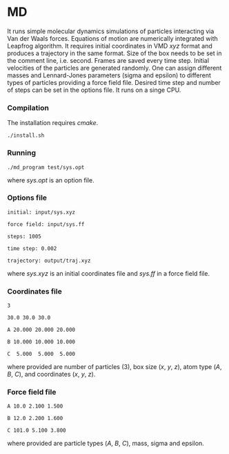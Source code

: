 # MD

It runs simple molecular dynamics simulations 
of particles interacting via Van der Waals forces. 
Equations of motion are numerically integrated with Leapfrog algorithm. 
It requires initial coordinates in VMD *xyz* format
and produces a trajectory in the same format. 
Size of the box needs to be set in the comment line, i.e. second. 
Frames are saved every time step. 
Initial velocities of the particles are generated randomly. 
One can assign different masses and Lennard-Jones parameters (sigma and epsilon) 
to different types of particles providing a force field file. 
Desired time step and number of steps can be set in the options file. 
It runs on a singe CPU. 

### Compilation

The installation requires *cmake*. 

```
./install.sh
```

### Running

```
./md_program test/sys.opt
```

where *sys.opt* is an option file.

### Options file

```
initial: input/sys.xyz 

force field: input/sys.ff

steps: 1005

time step: 0.002

trajectory: output/traj.xyz
```

where *sys.xyz* is an initial coordinates file and *sys.ff* in a force field file.

### Coordinates file

```
3

30.0 30.0 30.0

A 20.000 20.000 20.000

B 10.000 10.000 10.000

C  5.000  5.000  5.000
```

where provided are number of particles (3), box size (*x*, *y*, *z*), 
atom type (*A*, *B*, *C*), and coordinates (*x*, *y*, *z*).

### Force field file

```
A 10.0 2.100 1.500

B 12.0 2.200 1.600

C 101.0 5.100 3.800
```

where provided are particle types (*A*, *B*, *C*), mass, sigma and epsilon.
